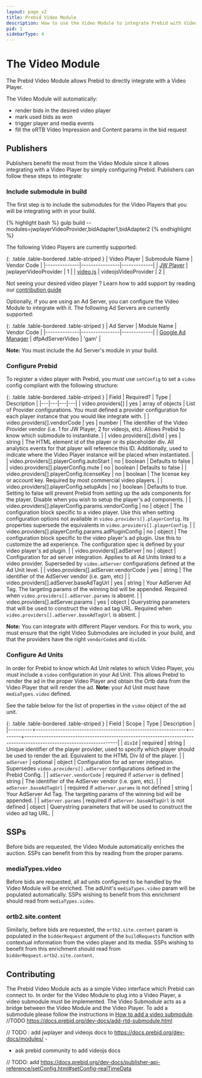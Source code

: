 ```yaml
---
layout: page_v2
title: Prebid Video Module
description: How to use the Video Module to integrate Prebid with Video
pid: 1
sidebarType: 4
---
```


# The Video Module

The Prebid Video Module allows Prebid to directly integrate with a Video Player.

The Video Module will automatically:
- render bids in the desired video player
- mark used bids as won
- trigger player and media events
- fill the oRTB Video Impression and Content params in the bid request

## Publishers

Publishers benefit the most from the Video Module since it allows integrating with a Video Player by simply configuring Prebid.
Publishers can follow these steps to integrate:

### Include submodule in build

The first step is to include the submodules for the Video Players that you will be integrating with in your build.

{% highlight bash %}
gulp build --modules=jwplayerVideoProvider,bidAdapter1,bidAdapter2
{% endhighlight %}

The following Video Players are currently supported:

{: .table .table-bordered .table-striped }
| Video Player | Submodule Name | Vendor Code |
|--------------|----------------|-------------|
| [JW Player](https://www.jwplayer.com/)  | jwplayerVideoProvider | 1 |
| [video.js](https://videojs.com/)   | videojsVideoProvider | 2 |

Not seeing your desired video player ? Learn how to add support by reading our [contribution guide](#Video-Module-Contributing)

Optionally, if you are using an Ad Server, you can configure the Video Module to integrate with it. The following Ad Servers are currently supported:

{: .table .table-bordered .table-striped }
| Ad Server | Module Name | Vendor Code |
|--------------|----------------|-------------|
| [Google Ad Manager](https://admanager.google.com/)  | dfpAdServerVideo | 'gam' |

**Note:** You must include the Ad Server's module in your build. 

### Configure Prebid

To register a video player with Prebid, you must use `setConfig` to set a `video` config compliant with the following structure:

{: .table .table-bordered .table-striped }
| Field | Required? | Type | Description |
|---|---|---|---|
| video.providers[] | yes | array of objects | List of Provider configurations. You must defined a provider configuration for each player instance that you would like integrate with. |
| video.providers[].vendorCode | yes | number | The identifier of the Video Provider vendor (i.e. 1 for JW Player, 2 for videojs, etc). Allows Prebid to know which submodule to instantiate. |
| video.providers[].divId | yes | string | The HTML element id of the player or its placeholder div. All analytics events for that player will reference this ID. Additionally, used to indicate where the Video Player instance will be placed when instantiated. |
| video.providers[].playerConfig.autoStart | no | boolean | Defaults to false |
| video.providers[].playerConfig.mute | no | boolean | Defaults to false |
| video.providers[].playerConfig.licenseKey | no | boolean | The license key or account key. Required by most commercial video players. |
| video.providers[].playerConfig.setupAds | no | boolean | Defaults to true. Setting to false will prevent Prebid from setting up the ads components for the player. Disable when you wish to setup the player's ad components. |
| video.providers[].playerConfig.params.vendorConfig | no | object | The configuration block specific to a video player. Use this when setting configuration options not available in `video.providers[].playerConfig`. Its properties supersede the equivalents in `video.providers[].playerConfig`. |
| video.providers[].playerConfig.params.adPluginConfig | no | object | The configuration block specific to the video player's ad plugin. Use this to customize the ad experience. The configuration spec is defined by your video player's ad plugin. |
| video.providers[].adServer | no | object | Configuration for ad server integration. Applies to all Ad Units linked to a video provider. Superseded by `video.adServer` configurations defined at the Ad Unit level. |
| video.providers[].adServer.vendorCode | yes | string | The identifier of the AdServer vendor (i.e. gam, etc) |
| video.providers[].adServer.baseAdTagUrl | yes | string | Your AdServer Ad Tag. The targeting params of the winning bid will be appended. Required when `video.providers[].adServer.params` is absent. |
| video.providers[].adServer.params | yes | object | Querystring parameters that will be used to construct the video ad tag URL. Required when `video.providers[].adServer.baseAdTagUrl` is absent. |

**Note:** You can integrate with different Player vendors. For this to work, you must ensure that the right Video Submodules are included in your build, and that the providers have the right `vendorCode`s and `divId`s.

### Configure Ad Units

In order for Prebid to know which Ad Unit relates to which Video Player, you must include a `video` configuration in your Ad Unit. This allows Prebid to render the ad in the proper Video Player and obtain the Ortb data from the Video Player that will render the ad.
**Note:** your Ad Unit must have `mediaTypes.video` defined.

See the table below for the list of properties in the `video` object of the ad unit.

{: .table .table-bordered .table-striped }
| Field     | Scope                                                        | Type   | Description                                                                                                        |
|----------+--------------------------------------------------------------+--------+--------------------------------------------------------------------------------------------------------------------|
| `divId` | required | string | Unique identifier of the player provider, used to specify which player should be used to render the ad. Equivalent to the HTML Div Id of the player.                  |
| `adServer` | optional | object | Configuration for ad server integration. Supersedes `video.providers[].adServer` configurations defined in the Prebid Config. |
| `adServer.vendorCode` | required if `adServer` is defined | string | The identifier of the AdServer vendor (i.e. gam, etc). |
| `adServer.baseAdTagUrl` | required if `adServer.params` is not defined | string | Your AdServer Ad Tag. The targeting params of the winning bid will be appended. |
| `adServer.params` | required if `adServer.baseAdTagUrl` is not defined | object | Querystring parameters that will be used to construct the video ad tag URL. |


## SSPs 

Before bids are requested, the Video Module automatically enriches the auction. SSPs can benefit from this by reading from the proper params.

### mediaTypes.video

Before bids are requested, all ad units configured to be handled by the Video Module will be enriched. The adUnit's `mediaTypes.video` param will be populated automatically.
SSPs wishing to benefit from this enrichment should read from `mediaTypes.video`.

### ortb2.site.content

Similarly, before bids are requested, the `ortb2.site.content` param is populated in the `bidderRequest` argument of the `buildRequests` function with contextual information from the video player and its media.
SSPs wishing to benefit from this enrichment should read from `bidderRequest.ortb2.site.content`.

<a name="Video-Module-Contributing" />

## Contributing

The Prebid Video Module acts as a simple Video interface which Prebid can connect to. In order for the Video Module to plug into a Video Player, a video submodule must be implemented. The Video Submodule acts as a bridge between the Video Module and the Video Player.
To add a submodule please follow the instructions in [How to add a video submodule]({{site.github.url}}/dev-docs/add-video-submodule.html).
//TODO https://docs.prebid.org/dev-docs/add-rtd-submodule.html

// TODO : add jwplayer and videojs docs to https://docs.prebid.org/dev-docs/modules/ -
 - ask prebid community to add videojs docs

// TODO: add https://docs.prebid.org/dev-docs/publisher-api-reference/setConfig.html#setConfig-realTimeData
